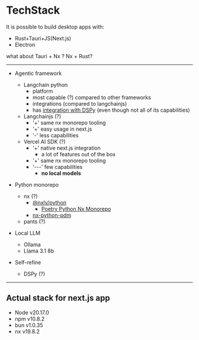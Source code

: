 # TechStack

It is possible to build desktop apps with:
- Rust+Tauri+JS(Next.js) 
- Electron


what about Tauri + Nx ?
Nx + Rust?

---

- Agentic framework
    - Langchain python
        - platform
        - most capable (?) compared to other frameworks
        - integrations (compared to langchainjs)
        - has [integration with DSPy](https://python.langchain.com/v0.2/docs/integrations/providers/dspy/) (even though not all of its capabilities)
    - Langchainjs (?)
        - '+' same nx monorepo tooling
        - '+' easy usage in next.js
        - '-' less capabilities
    - Vercel AI SDK (?)
        - '+' native next.js integration
            - a lot of features out of the box
        - '+' same nx monorepo tooling
        - '---' few capabilities
            - **no local models**

- Python monorepo
    - nx (?)
        - [@nxlv/python](https://github.com/lucasvieirasilva/nx-plugins/tree/main/packages/nx-python)
            - [Poetry Python Nx Monorepo](https://betterprogramming.pub/poetry-python-nx-monorepo-5750d8627024)
        - [nx-python-pdm](https://github.com/dman926/nx-python-pdm)
    - pants (?)

- Local LLM
    - Ollama
    - Llama 3.1 8b

- Self-refine
    - DSPy (?)

---

## Actual stack for next.js app

- Node v20.17.0
- npm v10.8.2
- bun v1.0.35
- nx v19.8.2